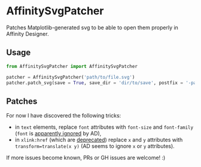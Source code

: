 # AffinitySvgPatcher

Patches Matplotlib-generated svg to be able to open them properly in Affinity Designer.

## Usage

``` python
from AffinitySvgPatcher import AffinitySvgPatcher

patcher = AffinitySvgPatcher('path/to/file.svg')
patcher.patch_svg(save = True, save_dir = 'dir/to/save', postfix = '-patched')
```

## Patches

For now I have discovered the following tricks:

* in `text` elements, replace `font` attributes with `font-size` and `font-family` (`font` is [apparently ignored](https://forum.affinity.serif.com/index.php?/topic/173734-font-sizes-in-imported-svg-documents-are-sometimes-interpreted-incorrectly/) by AD),
* in `xlink:href` (which are [deprecated](https://developer.mozilla.org/en-US/docs/Web/SVG/Attribute/xlink:href)) replace `x` and `y` attributes with `transform=translate(x y)` (AD seems to ignore `x` or `y` attributes).

If more issues become known, PRs or GH issues are welcome! :)
